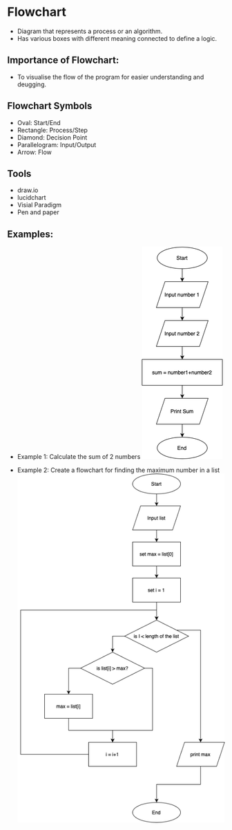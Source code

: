 # Flowchart
- Diagram that represents a process or an algorithm.
- Has various boxes with different meaning connected to define a logic.

## Importance of Flowchart:
- To visualise the flow of the program for easier understanding and deugging.

## Flowchart Symbols
- Oval: Start/End
- Rectangle: Process/Step
- Diamond: Decision Point
- Parallelogram: Input/Output
- Arrow: Flow 

## Tools
- draw.io
- lucidchart
- Visial Paradigm
- Pen and paper

## Examples:

- Example 1: Calculate the sum of 2 numbers
![Flowchart 1](Flowchart1.png)

- Example 2: Create a flowchart for finding the maximum number in a list
![Flowchart 2](Flowchart2.png)